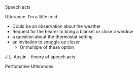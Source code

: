 Speech acts

Utterance: I'm a little cold
- Could be an observation about the weather
- Request for the hearer to bring a blanket or close a window
- a question about the thermostat setting
- an invitation to snuggle up closer
	- Or multiple of these option

J.L. Austin - theory of speech acts


Perfomative Utterances
